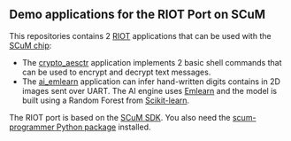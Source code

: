 ## Demo applications for the RIOT Port on SCuM

This repositories contains 2 [RIOT](https://riot-os.org) applications that can
be used with the [SCuM chip](https://crystalfree.org):

- The [crypto_aesctr](./crypto_aesctr) application implements 2 basic shell
  commands that can be used to encrypt and decrypt text messages.
- The [ai_emlearn](./ai_emlearn) application can infer hand-written digits
  contains in 2D images sent over UART. The AI engine uses
  [Emlearn](https://github.com/emlearn/emlearn) and the model is built using a
  Random Forest from [Scikit-learn](https://scikit-learn.org).

The RIOT port is based on the [SCuM SDK](https://github.com/PisterLab/scum-sdk).
You also need the
[scum-programmer Python package](https://pypi.org/project/scum-programmer/)
installed.
